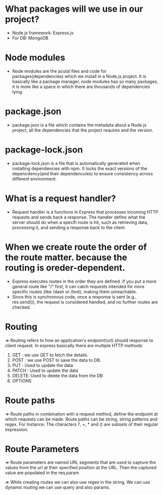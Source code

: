 # What packages will we use in our project?
- Node.js framework: Express.js
- For DB: MongoDB

# Node modules
- Node modules are the acutal files and code for packages(dependencies) which we install in a Node.js project. It is basically like a package manager, node modules has so many packages, it is more like a space in which there are thousands of dependencies lying.

# package.json
- package.json is a file which contains the metadata about a Node.js project, all the dependencies that the project requires and the version.

# package-lock.json
- package-lock.json is a file that is automatically generated when installing dependencies with npm. It locks the exact versions of the depencdency(and their dependencuies) to ensure consistency across different environment.

# What is a request handler?
- Request handler is a functions in Express that processes incoming HTTP requests and sends back a response. The handler define what the server should do when a specifi route is hit, such as retrieving data, processing it, and sending a response back to the client.

# When we create route the order of the route matter. because the routing is oreder-dependent. 
- Express executes routes in the order they are defined. If you put a more general route like "/" first, it can catch requests intended for more specific routes (like /dash or /test), making them unreachable.
- Since this is synchronous code, once a response is sent (e.g., res.send()), the request is considered handled, and no further routes are checked.

# Routing
=> Routing refers to how an application's endpoint(url) should response to client request. In express basically there are multiple HTTP methods:
1. GET : we use GET to fetch the details.
2. POST : we use POST to save the data to DB.
3. PUT : Used to update the data
4. PATCH : Used to update the data
5. DELETE: Used to delete the data from the DB
6. OPTIONS

# Route paths
=> Route paths in combination with a request method, define the endpoint at which requests can be made. Route paths can be string, string patterns and regex.
For Instance: The characters ?, +, * and () are subsets of their regular expression.

# Route Parameters
=> Route parameters are named URL segments that are used to capture the values from the url at their specified position at the URL. Then the captured value are populated in the req.param

=> While creating routes we can also use regex in the string. We can use dynamic routing we can use query and also params.